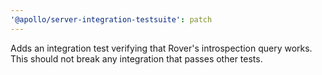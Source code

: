 ```yaml
---
'@apollo/server-integration-testsuite': patch
---
```


Adds an integration test verifying that Rover's introspection query works. This should not break any integration that passes other tests.
